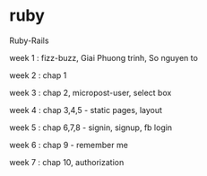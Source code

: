 # ruby
Ruby-Rails

week 1 : fizz-buzz, Giai Phuong trinh, So nguyen to 

week 2 : chap 1

week 3 : chap 2, micropost-user, select box

week 4 : chap 3,4,5 - static pages, layout

week 5 : chap 6,7,8 - signin, signup, fb login

week 6 : chap 9 - remember me

week 7 : chap 10, authorization

